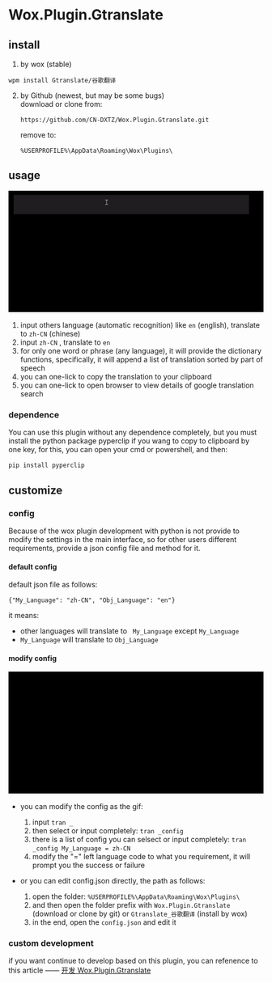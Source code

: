 # Wox.Plugin.Gtranslate

## install 
1. by wox (stable)
```
wpm install Gtranslate/谷歌翻译
```
2. by Github (newest, but may be some bugs)  
    download or clone from:
    ```
    https://github.com/CN-DXTZ/Wox.Plugin.Gtranslate.git
    ```
    remove to:
    ```
    %USERPROFILE%\AppData\Roaming\Wox\Plugins\
    ```

## usage
![Gtranslate.gif](/Images/Gtranslate.gif)
1. input others language (automatic recognition) like `en` (english), translate to `zh-CN` (chinese)
2. input `zh-CN` , translate to `en`
3. for only one word or phrase (any language), it will provide the dictionary functions, specifically, it will append a list of translation sorted by part of speech
4. you can one-lick to copy the translation to your clipboard
5. you can one-lick to open browser to view details of google translation search

### dependence
You can use this plugin without any dependence completely, 
but you must install the python package pyperclip if you wang to copy to clipboard by one key,
for this, you can open your cmd or powershell, and then:
```
pip install pyperclip
```

## customize

### config
Because of the wox plugin development with python is not provide to modify the settings in the main interface, so for other users different requirements, provide a json config file and method for it.

#### default config
default json file as follows: 
```
{"My_Language": "zh-CN", "Obj_Language": "en"}
```
it means:
- other languages will translate to ` My_Language` except `My_Language`
- `My_Language` will translate to `Obj_Language`

#### modify config
![Gtranslate.gif](/Images/Gtranslate_config.gif)
<!-- <img src="https://cdn.jsdelivr.net/gh/CN-DXTZ/Blog-Img-Bed/PicGo/Gtranslate_config.gif" width = "720" align=center /> -->
- you can modify the config as the gif:
    1. input `tran _`
    2. then select or input completely: `tran _config` 
    3. there is a list of config you can selsect or input completely: `tran _config My_Language = zh-CN`
    4. modify the "=" left language code to what you requirement, it will prompt you the success or failure

- or you can edit config.json directly, the path as follows:
    1. open the folder: `%USERPROFILE%\AppData\Roaming\Wox\Plugins\`
    2. and then open the folder prefix with `Wox.Plugin.Gtranslate` (download or clone by git) or `Gtranslate_谷歌翻译` (install by wox)
    3. in the end, open the `config.json` and edit it

### custom development
if you want continue to develop based on this plugin, you can refenence to this article —— 
[开发 Wox.Plugin.Gtranslate](https://cn-dxtz.github.io/%E5%B7%A5%E5%85%B7%E9%85%8D%E7%BD%AE/Wox/%E5%BC%80%E5%8F%91%20Wox.Plugin.Gtranslate/)